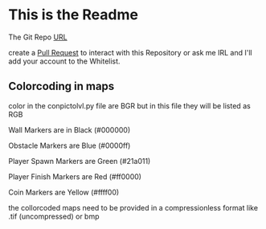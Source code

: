 # This is the Readme

The Git Repo [URL](https://github.com/NYC00kie/pygame_jumpandrun)

create a [Pull Request](https://docs.github.com/en/pull-requests/collaborating-with-pull-requests/proposing-changes-to-your-work-with-pull-requests/creating-a-pull-request) to interact with this Repository or ask me IRL and I'll add your account to the Whitelist.


## Colorcoding in maps

color in the conpictolvl.py file are BGR but in this file they will be listed as RGB

Wall Markers are in Black (#000000)

Obstacle Markers are Blue (#0000ff)

Player Spawn Markers are Green (#21a011)

Player Finish Markers are Red (#ff0000)

Coin Markers are Yellow (#ffff00)

the collorcoded maps need to be provided in a compressionless format like .tif (uncompressed) or bmp
